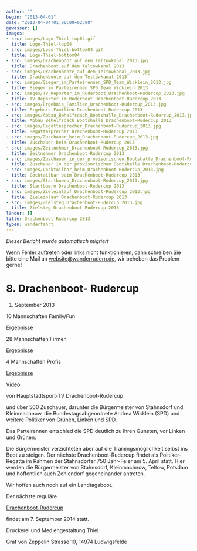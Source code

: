 ```yaml
---
author: ""
begin: "2013-04-01"
date: "2013-04-04T01:00:00+02:00"
gewässer: []
images:
- src: images/Logo-Thiel-top04.gif
  title: Logo-Thiel-top04
- src: images/Logo-Thiel-bottom04.gif
  title: Logo-Thiel-bottom04
- src: images/Drachenboot_auf_dem_Teltowkanal_2013.jpg
  title: Drachenboot auf dem Teltowkanal 2013
- src: images/Drachenboote_auf_dem_Teltowkanal_2013.jpg
  title: Drachenboote auf dem Teltowkanal 2013
- src: images/Sieger_im_Parteirennen_SPD_Team_Wicklein_2013.jpg
  title: Sieger im Parteirennen SPD Team Wicklein 2013
- src: images/TV_Reporter_im_Ruderboot_Drachenboot-Rudercup_2013.jpg
  title: TV Reporter im Ruderboot Drachenboot-Rudercup 2013
- src: images/Ergebnis_Familien_Drachenboot-Rudercup_2013.jpg
  title: Ergebnis Familien Drachenboot-Rudercup 2013
- src: images/Abbau_Behelfsdach_Bootshalle_Drachenboot-Rudercup_2013.jpg
  title: Abbau Behelfsdach Bootshalle Drachenboot-Rudercup 2013
- src: images/Regattasprecher_Drachenboot-Rudercup_2013.jpg
  title: Regattasprecher Drachenboot-Rudercup 2013
- src: images/Zuschauer_beim_Drachenboot-Rudercup_2013.jpg
  title: Zuschauer beim Drachenboot-Rudercup 2013
- src: images/Zeitnehmer_Drachenboot-Rudercup_2013.jpg
  title: Zeitnehmer Drachenboot-Rudercup 2013
- src: images/Zuschauer_in_der_provisorischen_Bootshalle_Drachenboot-Rudercup_2013.jpg
  title: Zuschauer in der provisorischen Bootshalle Drachenboot-Rudercup 2013
- src: images/Cocktailbar_beim_Drachenboot-Rudercup_2013.jpg
  title: Cocktailbar beim Drachenboot-Rudercup 2013
- src: images/Startbuero_Drachenboot-Rudercup_2013.jpg
  title: Startbuero Drachenboot-Rudercup 2013
- src: images/Zieleinlauf_Drachenboot-Rudercup_2013.jpg
  title: Zieleinlauf Drachenboot-Rudercup 2013
- src: images/Zielsteg_Drachenboot-Rudercup_2013.jpg
  title: Zielsteg Drachenboot-Rudercup 2013
länder: []
title: Drachenboot-Rudercup 2013
typen: wanderfahrt
---
```



*Dieser Bericht wurde automatisch migriert*

Wenn Fehler auftreten oder links nicht funktionieren, dann schreiben Sie bitte eine Mail an website@wanderrudern.de, wir beheben das Problem gerne!



# 8. Drachenboot- Rudercup


1. September 2013

10 Mannschaften Family/Fun

[Ergebnisse](/berichte/2013/ergebnisse_drachenboot-rudercu)

28 Mannschaften Firmen

[Ergebnisse](/berichte/2013/ergebnisse_drachenboot-rudercu)

4 Mannschaften Profis

[Ergebnisse](/berichte/2013/ergebnisse_drachenboot-rudercu)

[Video](http:/hauptstadtsport.tv/sendung-september-09-2013/drachenboot-09-2013/)

von Hauptstadtsport-TV Drachenboot-Rudercup

und über 500 Zuschauer, darunter die Bürgermeister von Stahnsdorf und Kleinmachnow, die Bundestagsabgeordnete Andrea Wicklein (SPD) und weitere Politiker von Grünen, Linken und SPD.

Das Parteirennen entschied die SPD deutlich zu ihren Gunsten, vor Linken und Grünen.

Die Bürgermeister verzichteten aber auf die Trainingsmöglichkeit selbst ins Boot zu steigen. Der nächste Drachenboot-Rudercup findet als Politiker-Regatta im Rahmen der Stahnsdorfer 750 Jahr-Feier am 5. April statt. Hier werden die Bürgermeister von Stahnsdorf, Kleinmachnow, Teltow, Potsdam und hoffentlich auch Zehlendorf gegeneinander antreten.

Wir hoffen auch noch auf ein Landtagsboot.

Der nächste reguläre

[Drachenboot-Rudercup](/berichte/2013/drachenbootrudercup_2014)

findet am 7. September 2014 statt.

Druckerei und Mediengestaltung Thiel

Graf von Zeppelin Strasse 10, 14974 Ludwigsfelde
